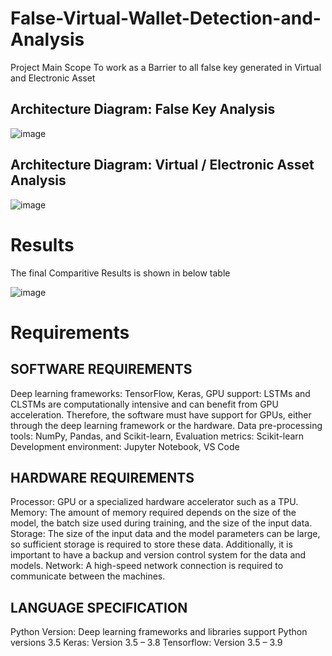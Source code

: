# False-Virtual-Wallet-Detection-and-Analysis
Project Main Scope
To work as a Barrier to all false key generated in Virtual and Electronic Asset

## Architecture Diagram: False Key Analysis
![image](https://user-images.githubusercontent.com/83855692/224467866-3878453c-b11f-4995-9df1-bcde7b4c01da.png)

## Architecture Diagram: Virtual / Electronic Asset Analysis
![image](https://user-images.githubusercontent.com/83855692/224467881-2d27f18f-146c-4cb3-aa93-dee74584b09c.png)

# Results
The final Comparitive Results is shown in below table

![image](https://user-images.githubusercontent.com/83855692/224467913-9b201545-0621-4911-af27-0c948556630b.png)

# Requirements
## SOFTWARE REQUIREMENTS
Deep learning frameworks: TensorFlow, Keras, 
GPU support: LSTMs and CLSTMs are computationally intensive and can benefit from GPU acceleration. Therefore, the software must have support for GPUs, either through the deep learning framework or the hardware.
Data pre-processing tools: NumPy, Pandas, and Scikit-learn, 
Evaluation metrics: Scikit-learn
Development environment: Jupyter Notebook, VS Code

## HARDWARE REQUIREMENTS
Processor: GPU or a specialized hardware accelerator such as a TPU.
Memory: The amount of memory required depends on the size of the model, the batch size used during training, and the size of the input data.
Storage: The size of the input data and the model parameters can be large, so sufficient storage is required to store these data. Additionally, it is important to have a backup and version control system for the data and models.
Network: A high-speed network connection is required to communicate between the machines.

## LANGUAGE SPECIFICATION
Python Version: Deep learning frameworks and libraries support Python versions 3.5
Keras: Version 3.5 – 3.8
Tensorflow: Version 3.5 – 3.9
